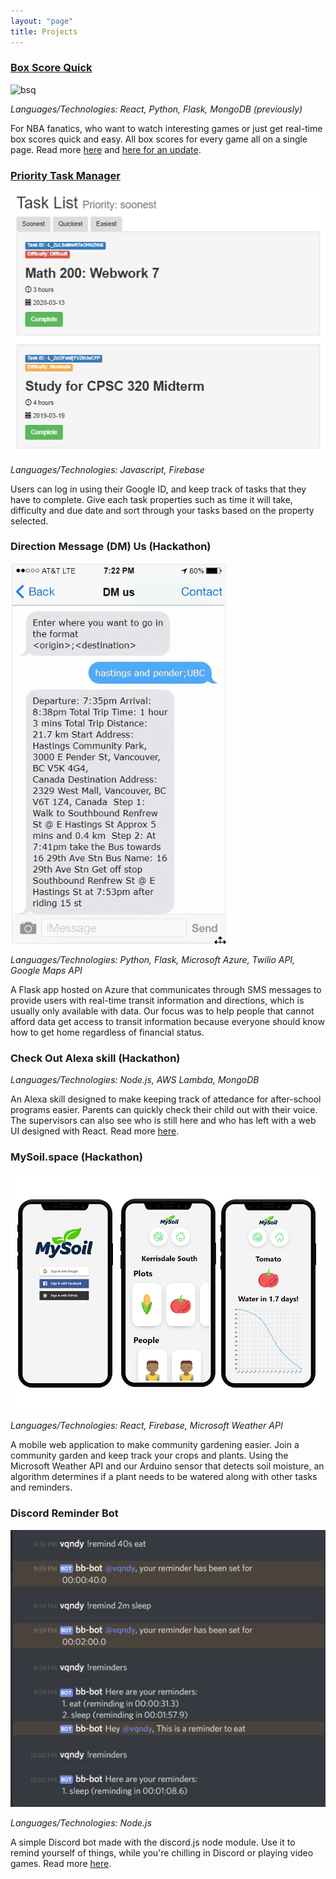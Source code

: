 ```yaml
---
layout: "page"
title: Projects
---
```


### [**Box Score Quick**](https://vandyliu.github.io/boxscorequick)
![bsq](/assets/bsqv2.gif)

*Languages/Technologies: React, Python, Flask, MongoDB (previously)*

For NBA fanatics, who want to watch interesting games or just get real-time box scores quick and easy. All box scores for every game all on a single page. Read more [here](../../../blog/2019/09/full-stack-nba-project) and [here for an update](../../../blog/2019/11/updating-my-nba-project).


### [**Priority Task Manager**](../tasks.html)

![task](/images/5.png)

*Languages/Technologies: Javascript, Firebase*

Users can log in using their Google ID, and keep track of tasks that they have to complete. Give each task properties such as time it will take, difficulty and due date and sort through your tasks based on the property selected.

### **Direction Message (DM) Us (Hackathon)**

![dmus](/assets/dmus.gif)

*Languages/Technologies: Python, Flask, Microsoft Azure, Twilio API, Google Maps API*

A Flask app hosted on Azure that communicates through SMS messages to provide users with real-time transit information and directions, which is usually only available with data. Our focus was to help people that cannot afford data get access to transit information because everyone should know how to get home regardless of financial status.

### **Check Out Alexa skill (Hackathon)**

*Languages/Technologies: Node.js, AWS Lambda, MongoDB*

An Alexa skill designed to make keeping track of attedance for after-school programs easier. Parents can quickly check their child out with their voice. The supervisors can also see who is still here and who has left with a web UI designed with React. Read more [here](../../../blog/2019/07/seattle-trip).

### **MySoil.space (Hackathon)**

![mysoil](/assets/mysoil.png)

*Languages/Technologies: React, Firebase, Microsoft Weather API*

A mobile web application to make community gardening easier. Join a community garden and keep track your crops and plants. Using the Microsoft Weather API and our Arduino sensor that detects soil moisture, an algorithm determines if a plant needs to be watered along with other tasks and reminders.


### **Discord Reminder Bot**

![discord](assets/Discord_2019-01-08_22-00-55.png)

*Languages/Technologies: Node.js*

A simple Discord bot made with the discord.js node module. Use it to remind yourself of things, while you're chilling in Discord or playing video games. Read more [here](../../../blog/2019/01/finally-coding-in-free-time).
